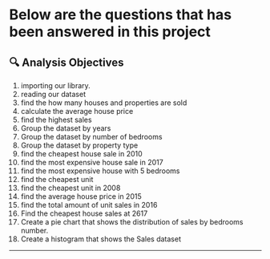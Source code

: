 # Below are the questions that has been answered in this project

## 🔍 Analysis Objectives

1.	importing our library.
2.	reading our dataset
3.	find the how many houses and properties are sold 
4.	calculate the average house price
5.	find the highest sales
6.	Group the dataset by years
7.	Group the dataset by number of bedrooms
8.	Group the dataset by property type
9.	find the cheapest house sale in 2010
10.	find the most expensive house sale in 2017
11.	find the most expensive house with 5 bedrooms
12.	find the cheapest unit
13.	find the cheapest unit in 2008
14.	find the average house price in 2015
15.	find the total amount of unit sales in 2016
16.	Find the cheapest house sales at 2617
17.	Create a pie chart that shows the distribution of sales by bedrooms number.
18.	Create a histogram that shows the Sales dataset

---